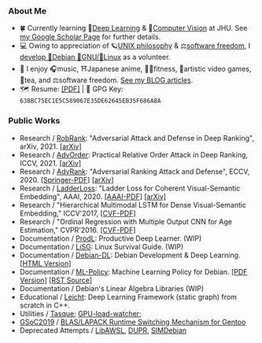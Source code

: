<!--
<a href="https://github.com/cdluminate">
  <img align="center" alt="GitHub Stats" src="https://github-readme-stats.vercel.app/api?username=cdluminate&show_icons=true&include_all_commits=true" />
</a>
<a href="https://github.com/cdluminate">
  <img align="center" alt="Top Langs" src="https://github-readme-stats.vercel.app/api/top-langs/?username=cdluminate&layout=compact" />
</a>
-->

### About Me

- 🍀 Currently learning 🧠[Deep Learning](https://en.wikipedia.org/wiki/Deep_learning) & 👀[Computer Vision](https://en.wikipedia.org/wiki/Computer_vision) at JHU. See [my Google Scholar Page](https://scholar.google.com/citations?user=BVIO95UAAAAJ) for further details.
- 💻 Owing to appreciation of 🪐[UNIX philosophy](http://catb.org/%7Eesr/writings/taoup/) & ⚖️[software freedom](https://www.gnu.org/philosophy/free-sw.en.html), I [develop 🍥Debian 🐂GNU/🐧Linux](https://qa.debian.org/developer.php?login=lumin) as a volunteer.
- 🐬 I enjoy 🎧music, ⛩Japanese anime, 🏃🏻fitness, 🎨artistic video games, 🍵tea, and ⚖️software freedom. [See my BLOG articles](blog/index.md).
- 🗺️ Resume: [[PDF]](assets/cv.pdf) | 🔑 GPG Key: `638BC75EC1E5C589067E35DE62645EB35F686A8A`

### Public Works

- Research / [RobRank](https://cdluminate.github.io/robrank/): "Adversarial Attack and Defense in Deep Ranking", arXiv, 2021.
[[arXiv]](https://arxiv.org/abs/2106.03614)
- Research / [AdvOrder](https://github.com/cdluminate/advorder): Practical Relative Order Attack in Deep Ranking, ICCV, 2021.
[[arXiv]](https://arxiv.org/abs/2103.05248)  
- Research / [AdvRank](https://cdluminate.github.io/advrank/): "Adversarial Ranking Attack and Defense", ECCV, 2020.
[[Springer-PDF]](https://link.springer.com/chapter/10.1007%2F978-3-030-58568-6_46)
[[arXiv]](https://arxiv.org/abs/2002.11293)
- Research / [LadderLoss](https://github.com/cdluminate/ladderloss): "Ladder Loss for Coherent Visual-Semantic Embedding", AAAI, 2020.
[[AAAI-PDF]](https://ojs.aaai.org//index.php/AAAI/article/view/7006)
[[arXiv]](https://arxiv.org/abs/1911.07528)
- Research / "Hierarchical Multimodal LSTM for Dense Visual-Semantic Embedding," ICCV'2017,
[[CVF-PDF]](https://openaccess.thecvf.com/content_iccv_2017/html/Niu_Hierarchical_Multimodal_LSTM_ICCV_2017_paper.html) 
- Research / "Ordinal Regression with Multiple Output CNN for Age Estimation," CVPR'2016.
[[CVF-PDF]](https://www.cv-foundation.org/openaccess/content_cvpr_2016/html/Niu_Ordinal_Regression_With_CVPR_2016_paper.html)  
- Documentation / [ProdL](https://github.com/cdluminate/ProdL): Productive Deep Learner. (WIP)
- Documentation / [LiSG](https://github.com/cdluminate/LiSG): Linux Survival Guide. (WIP)
- Documentation / [Debian-DL](https://github.com/cdluminate/debian-dl): Debian Development & Deep Learning. [[HTML Version]](https://people.debian.org/~lumin/debian-dl.html)
- Documentation / [ML-Policy](https://salsa.debian.org/deeplearning-team/ml-policy): Machine Learning Policy for Debian. [[PDF Version]](https://salsa.debian.org/lumin/ml-policy/blob/master/ML-Policy.pdf) [[RST Source]](https://salsa.debian.org/lumin/ml-policy/raw/master/ML-Policy.rst)  
- Documentation / Debian\'s Linear Algebra Libraries (WIP)
- Educational / [Leicht](https://github.com/cdluminate/leicht): Deep Learning Framework (static graph) from scratch in C++.
- Utilities / [Tasque](https://github.com/cdluminate/tasque); [GPU-load-watcher](https://github.com/cdluminate/gpu-load-watcher);
- [GSoC2019](https://summerofcode.withgoogle.com/projects/#6268942782300160) / [BLAS/LAPACK Runtime Switching Mechanism for Gentoo](https://wiki.gentoo.org/wiki/Blas-lapack-switch)   
- Deprecated Attempts / [LibAWSL](https://salsa.debian.org/lumin/awsl/-/blob/master/specification.md), [DUPR](https://github.com/dupr/duprkit), [SIMDebian](https://github.com/SIMDebian/SIMDebian)

